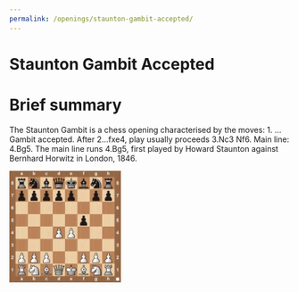 ```yaml
---
permalink: /openings/staunton-gambit-accepted/
---
```

Staunton Gambit Accepted
========================

# Brief summary


The Staunton Gambit is a chess opening characterised by the moves: 1. ... Gambit accepted. After 2...fxe4, play usually proceeds 3.Nc3 Nf6. Main line: 4.Bg5. The main line runs 4.Bg5, first played by Howard Staunton against Bernhard Horwitz in London, 1846.

<img src="/img/Staunton Gambit Accepted.jpg" width="200"/>
